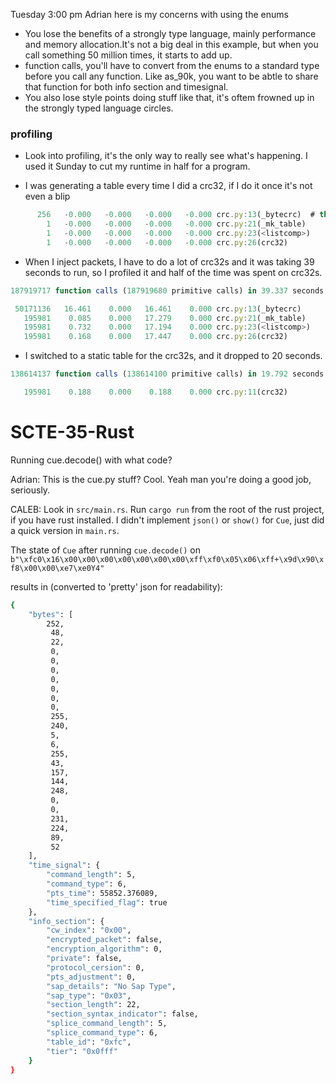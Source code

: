 Tuesday 3:00 pm 
Adrian here is my concerns with using the enums
* You lose the benefits of a strongly type language, mainly performance and memory allocation.It's not a big deal in this example, but when you call something 50 million times, it starts to add up.
* function calls, you'll have to convert from the enums to a standard type before you call any function. Like as_90k, you want to be abtle to share that function for both info section and timesignal.
* You also lose style points doing stuff like that, it's oftem frowned up in the strongly typed language circles.  


### profiling
* Look into profiling, it's the only way to really see what's happening. I used it Sunday to cut my runtime in half for a program.

* I was generating a table every time I did a crc32, if I do it once it's not even a blip 
```js
      256   -0.000   -0.000   -0.000   -0.000 crc.py:13(_bytecrc)  # this is called by _mk_table 256 times
        1   -0.000   -0.000   -0.000   -0.000 crc.py:21(_mk_table)
        1   -0.000   -0.000   -0.000   -0.000 crc.py:23(<listcomp>)
        1   -0.000   -0.000   -0.000   -0.000 crc.py:26(crc32)
```
* When I inject packets, I have to do a lot of crc32s and it was taking 39 seconds to run, so I profiled it and half of the time was spent on crc32s.
```js
187919717 function calls (187919680 primitive calls) in 39.337 seconds

 50171136   16.461    0.000   16.461    0.000 crc.py:13(_bytecrc)
   195981    0.085    0.000   17.279    0.000 crc.py:21(_mk_table)
   195981    0.732    0.000   17.194    0.000 crc.py:23(<listcomp>)
   195981    0.168    0.000   17.447    0.000 crc.py:26(crc32)
```
* I switched to a static table for the crc32s, and it dropped to 20 seconds.
```js
138614137 function calls (138614100 primitive calls) in 19.792 seconds

   195981    0.188    0.000    0.188    0.000 crc.py:11(crc32)
```




# SCTE-35-Rust

Running cue.decode() with what code?

Adrian: This is the cue.py stuff? Cool. 
Yeah man you're doing a good job, seriously.

CALEB: Look in `src/main.rs`. Run `cargo run` from the root of the rust project, if you have rust installed.
I didn't implement `json()` or `show()` for `Cue`, just did a quick version in `main.rs`.

The state of `Cue` after running `cue.decode()` on `b"\xfc0\x16\x00\x00\x00\x00\x00\x00\x00\xff\xf0\x05\x06\xff+\x9d\x90\xf8\x00\x00\xe7\xe0Y4"`

results in (converted to 'pretty' json for readability):

``` bash
{
    "bytes": [
        252,
         48,
         22,
         0,
         0,
         0,
         0,
         0,
         0,
         0,
         255,
         240,
         5,
         6,
         255,
         43,
         157,
         144,
         248,
         0,
         0,
         231,
         224,
         89,
         52
    ],
    "time_signal": {
        "command_length": 5,
        "command_type": 6,
        "pts_time": 55852.376089,
        "time_specified_flag": true
    },
    "info_section": {
        "cw_index": "0x00",
        "encrypted_packet": false,
        "encryption_algorithm": 0,
        "private": false,
        "protocol_cersion": 0,
        "pts_adjustment": 0,
        "sap_details": "No Sap Type",
        "sap_type": "0x03",
        "section_length": 22,
        "section_syntax_indicator": false,
        "splice_command_length": 5,
        "splice_command_type": 6,
        "table_id": "0xfc",
        "tier": "0x0fff"
    }
}
```
